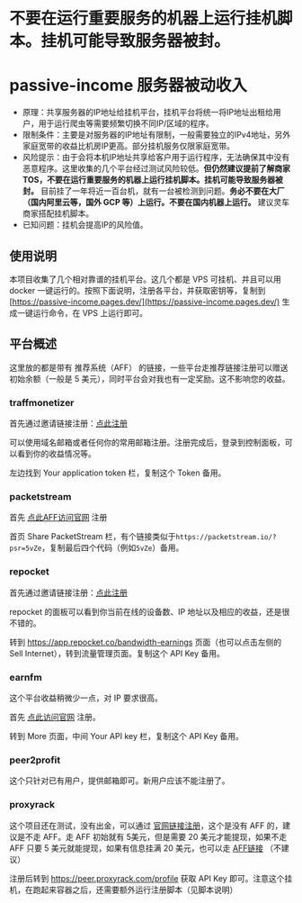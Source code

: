 # 不要在运行重要服务的机器上运行挂机脚本。挂机可能导致服务器被封。

# passive-income 服务器被动收入

- 原理：共享服务器的IP地址给挂机平台，挂机平台将统一将IP地址出租给用户，用于运行爬虫等需要频繁切换不同IP/区域的程序。
- 限制条件：主要是对服务器的IP地址有限制，一般需要独立的IPv4地址，另外家庭宽带的收益比机房IP更高。部分挂机服务仅限家庭宽带。
- 风险提示：由于会将本机IP地址共享给客户用于运行程序，无法确保其中没有恶意程序。这里收集的几个平台经过测试风险较低。**但仍然建议提前了解商家 TOS，不要在运行重要服务的机器上运行挂机脚本。挂机可能导致服务器被封。** 目前挂了一年将近一百台机，就有一台被检测到问题。**务必不要在大厂（国内阿里云等，国外 GCP 等）上运行。不要在国内机器上运行。** 建议灵车商家搭配挂机脚本。
- 已知问题：挂机会提高IP的风险值。

## 使用说明

本项目收集了几个相对靠谱的挂机平台。这几个都是 VPS 可挂机、并且可以用 docker 一键运行的。按照下面说明，注册各平台，并获取密钥等，复制到 [https://passive-income.pages.dev/](https://passive-income.pages.dev/) 生成一键运行命令，在 VPS 上运行即可。

## 平台概述

这里放的都是带有 推荐系统（AFF） 的链接，一些平台走推荐链接注册可以赠送初始余额（一般是 5 美元），同时平台会对我也有一定奖励。这不影响您的收益。

### traffmonetizer

首先通过邀请链接注册：[点此注册](https://traffmonetizer.com/?aff=1574337)

可以使用域名邮箱或者任何你的常用邮箱注册。注册完成后，登录到控制面板，可以看到你的收益情况等。

左边找到 Your application token 栏，复制这个 Token 备用。

### packetstream

首先 [点此AFF访问官网](https://packetstream.io/?psr=5vZe) 注册

首页 Share PacketStream 栏，有个链接类似于`https://packetstream.io/?psr=5vZe`，复制最后四个代码（例如`5vZe`）备用。

### repocket

首先通过邀请链接注册：[点此注册](https://link.repocket.co/UY62)

repocket 的面板可以看到你当前在线的设备数、IP 地址以及相应的收益，还是很不错的。

转到 https://app.repocket.co/bandwidth-earnings 页面（也可以点击左侧的 Sell Internet），转到流量管理页面。复制这个 API Key 备用。

### earnfm

这个平台收益稍微少一点，对 IP 要求很高。

首先 [点此访问官网](https://earn.fm/ref/1361ES2B) 注册。

转到 More 页面，中间 Your API key 栏，复制这个 API Key 备用。

### peer2profit

这个只针对已有用户，提供邮箱即可。新用户应该不能注册了。

### proxyrack

这个项目还在测试，没有出金，可以通过 [官网链接注册](https://peer.proxyrack.com/register)，这个是没有 AFF 的，建议是不走 AFF。走 AFF 初始就有 5美元，但是需要 20 美元才能提现，如果不走 AFF 只要 5 美元就能提现，如果有信息挂满 20 美元，也可以走 [AFF链接](https://peer.proxyrack.com/ref/1musvbkykdydfjmpcyilrxtm092rv8smylu1gcts) （不建议）

注册后转到 https://peer.proxyrack.com/profile 获取 API Key 即可。注意这个挂机，在跑起来容器之后，还需要额外运行注册脚本（见脚本说明）
